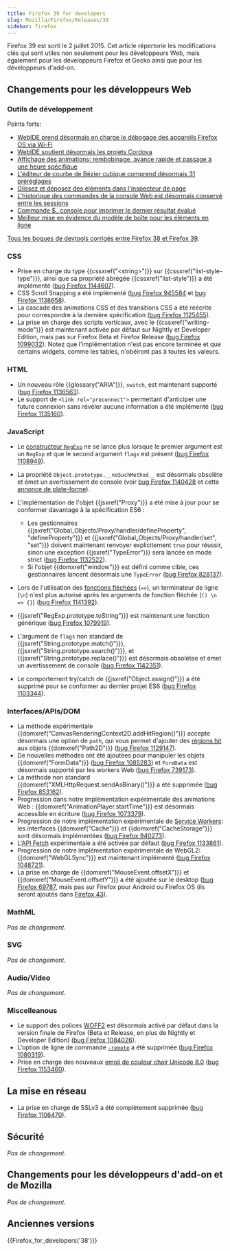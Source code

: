 ```yaml
---
title: Firefox 39 for developers
slug: Mozilla/Firefox/Releases/39
sidebar: firefox
---
```


Firefox 39 est sorti le 2 juillet 2015. Cet article répertorie les modifications clés qui sont utiles non seulement pour les développeurs Web, mais également pour les développeurs Firefox et Gecko ainsi que pour les développeurs d'add-on.

## Changements pour les développeurs Web

### Outils de développement

Points forts:

- [WebIDE prend désormais en charge le débogage des appareils Firefox OS via Wi-Fi](/fr/docs/Tools/WebIDE/Setting_up_runtimes#Connecting_over_WiFi)
- [WebIDE soutient désormais les projets Cordova](/fr/docs/Tools/WebIDE/Working_with_Cordova_apps_in_WebIDE)
- [Affichage des animations: rembobinage, avance rapide et passage à une heure spécifique](https://firefox-source-docs.mozilla.org/devtools-user/page_inspector/how_to/work_with_animations/index.html#firefox_39)
- [L'éditeur de courbe de Bézier cubique comprend désormais 31 préréglages](https://firefox-source-docs.mozilla.org/devtools-user/page_inspector/how_to/work_with_animations/index.html#firefox_39)
- [Glissez et déposez des éléments dans l'inspecteur de page](https://firefox-source-docs.mozilla.org/devtools-user/page_inspector/how_to#drag_and_drop)
- [L'historique des commandes de la console Web est désormais conservé entre les sessions](https://firefox-source-docs.mozilla.org/devtools-user/web_console/index.html#command_history)
- [Commande $\_ console pour imprimer le dernier résultat évalué](https://firefox-source-docs.mozilla.org/devtools-user/web_console/index.html#helper_commands)
- [Meilleur mise en évidence du modèle de boîte pour les éléments en ligne](https://firefox-source-docs.mozilla.org/devtools-user/page_inspector/how_to/examine_and_edit_the_box_model/index.html#firefox_39)

[Tous les bogues de devtools corrigés entre Firefox 38 et Firefox 39](https://bugzilla.mozilla.org/buglist.cgi?resolution=FIXED&classification=Client%20Software&query_based_on=devtools_resolved_week&chfieldto=2015-03-31&chfield=resolution&query_format=advanced&chfieldfrom=2015-02-22&chfieldvalue=FIXED&bug_status=RESOLVED&bug_status=VERIFIED&bug_status=CLOSED&component=Developer%20Tools&component=Developer%20Tools%3A%203D%20View&component=Developer%20Tools%3A%20Canvas%20Debugger&component=Developer%20Tools%3A%20Console&component=Developer%20Tools%3A%20Debugger&component=Developer%20Tools%3A%20Framework&component=Developer%20Tools%3A%20Graphic%20Commandline%20and%20Toolbar&component=Developer%20Tools%3A%20Inspector&component=Developer%20Tools%3A%20Memory&component=Developer%20Tools%3A%20Netmonitor&component=Developer%20Tools%3A%20Object%20Inspector&component=Developer%20Tools%3A%20Performance%20Tools%20%28Profiler%2FTimeline%29&component=Developer%20Tools%3A%20Responsive%20Mode&component=Developer%20Tools%3A%20Scratchpad&component=Developer%20Tools%3A%20Source%20Editor&component=Developer%20Tools%3A%20Storage%20Inspector&component=Developer%20Tools%3A%20Style%20Editor&component=Developer%20Tools%3A%20User%20Stories&component=Developer%20Tools%3A%20Web%20Audio%20Editor&component=Developer%20Tools%3A%20WebGL%20Shader%20Editor&component=Developer%20Tools%3A%20WebIDE&product=Firefox&known_name=devtools_resolved_week&list_id=12157026).

### CSS

- Prise en charge du type {{cssxref("&lt;string&gt;")}} sur {{cssxref("list-style-type")}}, ainsi que sa propriété abrégée {{cssxref("list-style")}} a été implémenté ([bug Firefox 1144607](https://bugzil.la/1144607)).
- CSS Scroll Snapping a été implémenté ([bug Firefox 945584](https://bugzil.la/945584) et [bug Firefox 1138658](https://bugzil.la/1138658)).
- La cascade des animations CSS et des transitions CSS a été réécrite pour correspondre à la dernière spécification ([bug Firefox 1125455](https://bugzil.la/1125455)).
- La prise en charge des scripts verticaux, avec le {{cssxref("writing-mode")}} est maintenant activée par défaut sur Nightly et Developer Edition, mais pas sur Firefox Beta et Firefox Release ([bug Firefox 1099032](https://bugzil.la/1099032)). Notez que l'implémentation n'est pas encore terminée et que certains widgets, comme les tables, n'obéiront pas à toutes les valeurs.

### HTML

- Un nouveau rôle {{glossary("ARIA")}}, `switch`, est maintenant supporté ([bug Firefox 1136563](https://bugzil.la/1136563)).
- Le support de `<link rel="preconnect">` permettant d'anticiper une future connexion sans révéler aucune information a été implémenté ([bug Firefox 1135160](https://bugzil.la/1135160)).

### JavaScript

- Le [constructeur `RegExp`](/fr/docs/Web/JavaScript/Reference/Global_Objects/RegExp) ne se lance plus lorsque le premier argument est un `RegExp` et que le second argument `flags` est présent ([bug Firefox 1108949](https://bugzil.la/1108949)).
- La propriété `Object.prototype.__noSuchMethod__` est désormais obsolète et émet un avertissement de console (voir [bug Firefox 1140428](https://bugzil.la/1140428) et cette [annonce de plate-forme](https://groups.google.com/forum/#!topic/mozilla.dev.platform/0EkHgphxUo8)).
- L'implémentation de l'objet {{jsxref("Proxy")}} a été mise à jour pour se conformer davantage à la spécification ES6 :
  - Les gestionnaires {{jsxref("Global_Objects/Proxy/handler/defineProperty", "defineProperty")}} et {{jsxref("Global_Objects/Proxy/handler/set", "set")}} doivent maintenant renvoyer explicitement `true` pour réussir, sinon une exception {{jsxref("TypeError")}} sera lancée en mode strict ([bug Firefox 1132522](https://bugzil.la/1132522)).
  - Si l'objet {{domxref("window")}} est défini comme cible, ces gestionnaires lancent désormais une `TypeError` ([bug Firefox 828137](https://bugzil.la/828137)).

- Lors de l'utilisation des [fonctions fléchées](/fr/docs/Web/JavaScript/Reference/Functions/Arrow_functions) (`=>`), un terminateur de ligne (`\n`) n'est plus autorisé après les arguments de fonction fléchée (`() \n => {}`) ([bug Firefox 1141392](https://bugzil.la/1141392)).
- {{jsxref("RegExp.prototype.toString")}} est maintenant une fonction générique ([bug Firefox 1079919](https://bugzil.la/1079919)).
- L'argument de `flags` non standard de {{jsxref("String.prototype.match()")}}, {{jsxref("String.prototype.search()")}}, et {{jsxref("String.prototype.replace()")}} est désormais obsolètee et émet un avertissement de console ([bug Firefox 1142351](https://bugzil.la/1142351)).
- Le comportement try/catch de {{jsxref("Object.assign()")}} a été supprimé pour se conformer au dernier projet ES6 ([bug Firefox 1103344](https://bugzil.la/1103344)).

### Interfaces/APIs/DOM

- La méthode expérimentale {{domxref("CanvasRenderingContext2D.addHitRegion()")}} accepte désormais une option de `path`, qui vous permet d'ajouter des [régions hit](/fr/docs/Web/API/Canvas_API/Tutorial/Hit_regions_and_accessibility#Hit_regions) aux objets {{domxref("Path2D")}} ([bug Firefox 1129147](https://bugzil.la/1129147)).
- De nouvelles méthodes ont été ajoutées pour manipuler les objets {{domxref("FormData")}} ([bug Firefox 1085283](https://bugzil.la/1085283)) et `FormData` est désormais supporté par les workers Web ([bug Firefox 739173](https://bugzil.la/739173)).
- La méthode non standard {{domxref("XMLHttpRequest.sendAsBinary()")}} a été supprimée ([bug Firefox 853162](https://bugzil.la/853162)).
- Progression dans notre implémentation expérimentale des animations Web : {{domxref("AnimationPlayer.startTime")}} est désormais accessible en écriture ([bug Firefox 1073379](https://bugzil.la/1073379)).
- Progression de notre implémentation expérimentale de [Service Workers](/fr/docs/Web/API/Service_Worker_API): les interfaces {{domxref("Cache")}} et {{domxref("CacheStorage")}} sont désormais implémentées ([bug Firefox 940273](https://bugzil.la/940273)).
- L'[API Fetch](/fr/docs/Web/API/Fetch_API) expérimentale a été activée par défaut ([bug Firefox 1133861](https://bugzil.la/1133861)).
- Progression de notre implémentation expérimentale de WebGL2: {{domxref("WebGLSync")}} est maintenant implémenté ([bug Firefox 1048721](https://bugzil.la/1048721)).
- La prise en charge de {{domxref("MouseEvent.offsetX")}} et {{domxref("MouseEvent.offsetY")}} a été ajoutée sur le desktop ([bug Firefox 69787](https://bugzil.la/69787), mais pas sur Firefox pour Android ou Firefox OS (ils seront ajoutés dans [Firefox 43](/fr/docs/Mozilla/Firefox/Releases/43)).

### MathML

_Pas de changement._

### SVG

_Pas de changement._

### Audio/Video

_Pas de changement._

### Miscelleanous

- Le support des polices [WOFF2](/fr/docs/Web/CSS/CSS_fonts/WOFF) est désormais activé par défaut dans la version finale de Firefox (Beta et Release, en plus de Nightly et Developer Edition) ([bug Firefox 1084026](https://bugzil.la/1084026)).
- L'option de ligne de commande [`-remote`](https://wiki.mozilla.org/Firefox/CommandLineOptions#-remote_remote_command) a été supprimée ([bug Firefox 1080319](https://bugzil.la/1080319)).
- Prise en charge des nouveaux [emoji de couleur chair Unicode 8.0](https://www.bbc.co.uk/newsbeat/article/32220611/diverse-thumbs-up-emojis-with-different-skin-tones-finally-here) ([bug Firefox 1153460](https://bugzil.la/1153460)).

## La mise en réseau

- La prise en charge de SSLv3 a été complètement supprimée ([bug Firefox 1106470](https://bugzil.la/1106470)).

## Sécurité

_Pas de changement._

## Changements pour les développeurs d'add-on et de Mozilla

_Pas de changement._

## Anciennes versions

{{Firefox_for_developers('38')}}
